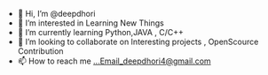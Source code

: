 - 👋 Hi, I’m @deepdhori
- 👀 I’m interested in Learning New Things
- 🌱 I’m currently learning Python,JAVA , C/C++
- 💞️ I’m looking to collaborate on Interesting projects , OpenScource Contribution
- 📫 How to reach me ...Email_deepdhori4@gmail.com

<!---
deepdhori/deepdhori is a ✨ special ✨ repository because its `README.md` (this file) appears on your GitHub profile.
You can click the Preview link to take a look at your changes.
--->
